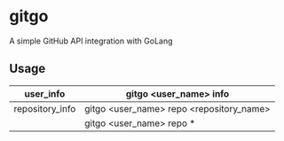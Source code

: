 # gitgo

A simple GitHub API integration with GoLang

## Usage

| user_info       | gitgo <user_name> info                   |
| --------------- | ---------------------------------------- |
| repository_info | gitgo <user_name> repo <repository_name> |
|                 | gitgo <user_name> repo \*                |
